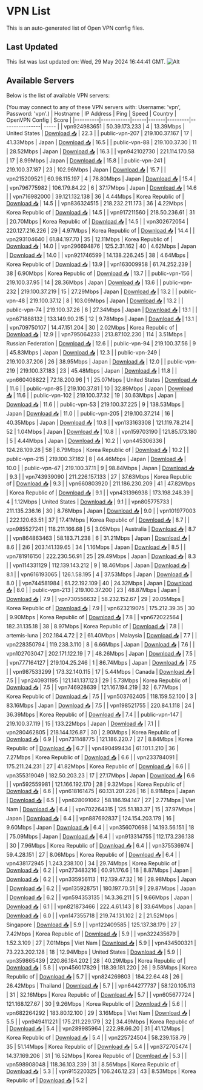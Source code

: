 # VPN List

This is an auto-generated list of Open VPN config files.

## Last Updated

This list was last updated on: Wed, 29 May 2024 16:44:41 GMT.
![Alt](https://repobeats.axiom.co/api/embed/186b98318ef1479477931607c1ad7d823f12451f.svg "Repobeats analytics image")

## Available Servers

Below is the list of available VPN servers:

(You may connect to any of these VPN servers with: Username: 'vpn', Password: 'vpn'.)
| Hostname | IP Address | Ping | Speed | Country | OpenVPN Config | Score |
|----------|------------|------|-------|---------|----------------| ----- |
| vpn924983651 | 50.39.173.233 | 4 | 13.39Mbps | United States | [Download 📥](./configs/server_0_US.ovpn) | 22.3 |
| public-vpn-207 | 219.100.37.167 | 17 | 41.33Mbps | Japan | [Download 📥](./configs/server_1_JP.ovpn) | 16.5 |
| public-vpn-88 | 219.100.37.30 | 11 | 28.52Mbps | Japan | [Download 📥](./configs/server_2_JP.ovpn) | 16.3 |
| vpn942102730 | 221.114.170.58 | 17 | 8.99Mbps | Japan | [Download 📥](./configs/server_3_JP.ovpn) | 15.8 |
| public-vpn-241 | 219.100.37.187 | 23 | 102.96Mbps | Japan | [Download 📥](./configs/server_4_JP.ovpn) | 15.7 |
| vpn215209521 | 60.98.115.197 | 4 | 76.80Mbps | Japan | [Download 📥](./configs/server_5_JP.ovpn) | 15.4 |
| vpn796775982 | 106.179.84.22 | 6 | 37.17Mbps | Japan | [Download 📥](./configs/server_6_JP.ovpn) | 14.6 |
| vpn716982000 | 39.121.132.138 | 36 | 4.44Mbps | Korea Republic of | [Download 📥](./configs/server_7_KR.ovpn) | 14.5 |
| vpn836324515 | 218.232.211.173 | 36 | 4.22Mbps | Korea Republic of | [Download 📥](./configs/server_8_KR.ovpn) | 14.5 |
| vpn917211560 | 218.50.236.61 | 31 | 20.70Mbps | Korea Republic of | [Download 📥](./configs/server_9_KR.ovpn) | 14.5 |
| vpn302672054 | 220.127.216.226 | 29 | 4.97Mbps | Korea Republic of | [Download 📥](./configs/server_10_KR.ovpn) | 14.4 |
| vpn293104640 | 61.84.197.70 | 35 | 12.11Mbps | Korea Republic of | [Download 📥](./configs/server_11_KR.ovpn) | 14.0 |
| vpn296694876 | 125.2.31.162 | 40 | 4.62Mbps | Japan | [Download 📥](./configs/server_12_JP.ovpn) | 14.0 |
| vpn921746599 | 14.138.226.245 | 38 | 4.64Mbps | Korea Republic of | [Download 📥](./configs/server_13_KR.ovpn) | 13.9 |
| vpn163009958 | 61.74.252.239 | 38 | 6.90Mbps | Korea Republic of | [Download 📥](./configs/server_14_KR.ovpn) | 13.7 |
| public-vpn-156 | 219.100.37.95 | 14 | 28.36Mbps | Japan | [Download 📥](./configs/server_15_JP.ovpn) | 13.6 |
| public-vpn-232 | 219.100.37.219 | 15 | 27.29Mbps | Japan | [Download 📥](./configs/server_16_JP.ovpn) | 13.2 |
| public-vpn-48 | 219.100.37.12 | 8 | 103.09Mbps | Japan | [Download 📥](./configs/server_17_JP.ovpn) | 13.2 |
| public-vpn-74 | 219.100.37.26 | 8 | 27.34Mbps | Japan | [Download 📥](./configs/server_18_JP.ovpn) | 13.1 |
| vpn671888132 | 133.149.90.215 | 12 | 9.78Mbps | Japan | [Download 📥](./configs/server_19_JP.ovpn) | 13.1 |
| vpn709750107 | 14.47.151.204 | 30 | 2.02Mbps | Korea Republic of | [Download 📥](./configs/server_20_KR.ovpn) | 12.9 |
| vpn795064233 | 213.87.102.230 | 114 | 3.51Mbps | Russian Federation | [Download 📥](./configs/server_21_RU.ovpn) | 12.6 |
| public-vpn-94 | 219.100.37.56 | 9 | 45.83Mbps | Japan | [Download 📥](./configs/server_22_JP.ovpn) | 12.3 |
| public-vpn-249 | 219.100.37.206 | 26 | 38.95Mbps | Japan | [Download 📥](./configs/server_23_JP.ovpn) | 12.0 |
| public-vpn-219 | 219.100.37.183 | 23 | 45.48Mbps | Japan | [Download 📥](./configs/server_24_JP.ovpn) | 11.8 |
| vpn660408822 | 72.18.200.96 | 1 | 25.07Mbps | United States | [Download 📥](./configs/server_25_US.ovpn) | 11.6 |
| public-vpn-85 | 219.100.37.81 | 10 | 32.89Mbps | Japan | [Download 📥](./configs/server_26_JP.ovpn) | 11.6 |
| public-vpn-102 | 219.100.37.32 | 19 | 30.63Mbps | Japan | [Download 📥](./configs/server_27_JP.ovpn) | 11.6 |
| public-vpn-53 | 219.100.37.225 | 9 | 138.53Mbps | Japan | [Download 📥](./configs/server_28_JP.ovpn) | 11.0 |
| public-vpn-205 | 219.100.37.214 | 16 | 40.35Mbps | Japan | [Download 📥](./configs/server_29_JP.ovpn) | 10.8 |
| vpn133163308 | 121.119.78.214 | 52 | 1.04Mbps | Japan | [Download 📥](./configs/server_30_JP.ovpn) | 10.8 |
| vpn159703190 | 121.85.173.180 | 5 | 4.44Mbps | Japan | [Download 📥](./configs/server_31_JP.ovpn) | 10.2 |
| vpn445306336 | 124.28.109.28 | 58 | 8.79Mbps | Korea Republic of | [Download 📥](./configs/server_32_KR.ovpn) | 10.2 |
| public-vpn-215 | 219.100.37.182 | 8 | 44.46Mbps | Japan | [Download 📥](./configs/server_33_JP.ovpn) | 10.0 |
| public-vpn-47 | 219.100.37.11 | 9 | 98.84Mbps | Japan | [Download 📥](./configs/server_34_JP.ovpn) | 9.3 |
| vpn743939090 | 211.226.157.133 | 27 | 37.63Mbps | Korea Republic of | [Download 📥](./configs/server_35_KR.ovpn) | 9.3 |
| vpn660803920 | 211.186.230.209 | 41 | 47.82Mbps | Korea Republic of | [Download 📥](./configs/server_36_KR.ovpn) | 9.1 |
| vpn431396938 | 173.198.248.39 | 4 | 1.12Mbps | United States | [Download 📥](./configs/server_37_US.ovpn) | 9.1 |
| vpn805775733 | 211.135.236.16 | 30 | 8.76Mbps | Japan | [Download 📥](./configs/server_38_JP.ovpn) | 9.0 |
| vpn101977003 | 222.120.63.51 | 37 | 17.41Mbps | Korea Republic of | [Download 📥](./configs/server_39_KR.ovpn) | 8.7 |
| vpn985527241 | 118.211.166.68 | 5 | 3.05Mbps | Australia | [Download 📥](./configs/server_40_AU.ovpn) | 8.7 |
| vpn864863463 | 58.183.71.238 | 6 | 31.21Mbps | Japan | [Download 📥](./configs/server_41_JP.ovpn) | 8.6 |
| 2i6 | 203.141.139.65 | 34 | 1.16Mbps | Japan | [Download 📥](./configs/server_42_JP.ovpn) | 8.5 |
| vpn781916150 | 222.230.56.91 | 25 | 29.49Mbps | Japan | [Download 📥](./configs/server_43_JP.ovpn) | 8.3 |
| vpn114331129 | 112.139.143.212 | 9 | 18.46Mbps | Japan | [Download 📥](./configs/server_44_JP.ovpn) | 8.1 |
| vpn616193065 | 126.1.58.195 | 4 | 37.53Mbps | Japan | [Download 📥](./configs/server_45_JP.ovpn) | 8.0 |
| vpn744581984 | 61.22.192.109 | 40 | 24.32Mbps | Japan | [Download 📥](./configs/server_46_JP.ovpn) | 8.0 |
| public-vpn-213 | 219.100.37.200 | 23 | 48.87Mbps | Japan | [Download 📥](./configs/server_47_JP.ovpn) | 7.9 |
| vpn730556632 | 58.232.152.67 | 29 | 20.05Mbps | Korea Republic of | [Download 📥](./configs/server_48_KR.ovpn) | 7.9 |
| vpn623219075 | 175.212.39.35 | 30 | 9.90Mbps | Korea Republic of | [Download 📥](./configs/server_49_KR.ovpn) | 7.8 |
| vpn672022564 | 182.31.135.18 | 38 | 8.97Mbps | Korea Republic of | [Download 📥](./configs/server_50_KR.ovpn) | 7.8 |
| artemis-luna | 202.184.4.72 | 2 | 61.40Mbps | Malaysia | [Download 📥](./configs/server_51_MY.ovpn) | 7.7 |
| vpn228350794 | 119.238.3.110 | 8 | 6.66Mbps | Japan | [Download 📥](./configs/server_52_JP.ovpn) | 7.6 |
| vpn102703047 | 202.171.122.19 | 7 | 48.26Mbps | Japan | [Download 📥](./configs/server_53_JP.ovpn) | 7.5 |
| vpn777164127 | 219.104.25.246 | 1 | 86.74Mbps | Japan | [Download 📥](./configs/server_54_JP.ovpn) | 7.5 |
| vpn987533299 | 173.32.140.115 | 17 | 5.44Mbps | Canada | [Download 📥](./configs/server_55_CA.ovpn) | 7.5 |
| vpn240931195 | 121.141.137.123 | 29 | 5.73Mbps | Korea Republic of | [Download 📥](./configs/server_56_KR.ovpn) | 7.5 |
| vpn746928639 | 121.167.194.219 | 32 | 6.77Mbps | Korea Republic of | [Download 📥](./configs/server_57_KR.ovpn) | 7.5 |
| vpn503762405 | 118.159.52.100 | 3 | 83.16Mbps | Japan | [Download 📥](./configs/server_58_JP.ovpn) | 7.5 |
| vpn198521755 | 220.84.1.118 | 24 | 36.39Mbps | Korea Republic of | [Download 📥](./configs/server_59_KR.ovpn) | 7.4 |
| public-vpn-147 | 219.100.37.119 | 15 | 133.22Mbps | Japan | [Download 📥](./configs/server_60_JP.ovpn) | 7.1 |
| vpn280462805 | 218.144.126.87 | 30 | 2.90Mbps | Korea Republic of | [Download 📥](./configs/server_61_KR.ovpn) | 6.9 |
| vpn731148775 | 121.186.220.7 | 27 | 8.84Mbps | Korea Republic of | [Download 📥](./configs/server_62_KR.ovpn) | 6.7 |
| vpn490499434 | 61.101.1.210 | 36 | 7.27Mbps | Korea Republic of | [Download 📥](./configs/server_63_KR.ovpn) | 6.6 |
| vpn233784091 | 175.211.24.231 | 27 | 41.82Mbps | Korea Republic of | [Download 📥](./configs/server_64_KR.ovpn) | 6.6 |
| vpn355319049 | 182.50.203.23 | 17 | 27.17Mbps | Japan | [Download 📥](./configs/server_65_JP.ovpn) | 6.6 |
| vpn592559981 | 121.166.192.170 | 28 | 9.32Mbps | Korea Republic of | [Download 📥](./configs/server_66_KR.ovpn) | 6.6 |
| vpn618161475 | 60.131.201.226 | 16 | 8.91Mbps | Japan | [Download 📥](./configs/server_67_JP.ovpn) | 6.5 |
| vpn628091062 | 58.186.194.147 | 27 | 2.77Mbps | Viet Nam | [Download 📥](./configs/server_68_VN.ovpn) | 6.4 |
| vpn702264315 | 125.51.183.37 | 15 | 37.97Mbps | Japan | [Download 📥](./configs/server_69_JP.ovpn) | 6.4 |
| vpn887692837 | 124.154.203.179 | 16 | 9.60Mbps | Japan | [Download 📥](./configs/server_70_JP.ovpn) | 6.4 |
| vpn356070698 | 14.193.56.151 | 18 | 75.09Mbps | Japan | [Download 📥](./configs/server_71_JP.ovpn) | 6.4 |
| vpn913314755 | 112.173.236.138 | 30 | 7.96Mbps | Korea Republic of | [Download 📥](./configs/server_72_KR.ovpn) | 6.4 |
| vpn375536974 | 59.4.28.151 | 27 | 8.06Mbps | Korea Republic of | [Download 📥](./configs/server_73_KR.ovpn) | 6.4 |
| vpn438172945 | 1.243.238.100 | 34 | 29.74Mbps | Korea Republic of | [Download 📥](./configs/server_74_KR.ovpn) | 6.2 |
| vpn273483216 | 60.91.176.6 | 18 | 8.87Mbps | Japan | [Download 📥](./configs/server_75_JP.ovpn) | 6.2 |
| vpn335956113 | 112.139.47.32 | 16 | 28.98Mbps | Japan | [Download 📥](./configs/server_76_JP.ovpn) | 6.2 |
| vpn135928751 | 180.197.70.51 | 9 | 29.87Mbps | Japan | [Download 📥](./configs/server_77_JP.ovpn) | 6.2 |
| vpn594353135 | 14.3.36.211 | 5 | 9.66Mbps | Japan | [Download 📥](./configs/server_78_JP.ovpn) | 6.1 |
| vpn821873466 | 222.4.61.143 | 8 | 33.64Mbps | Japan | [Download 📥](./configs/server_79_JP.ovpn) | 6.0 |
| vpn147355718 | 219.74.131.102 | 2 | 21.52Mbps | Singapore | [Download 📥](./configs/server_80_SG.ovpn) | 5.9 |
| vpn122409585 | 125.137.38.179 | 27 | 7.42Mbps | Korea Republic of | [Download 📥](./configs/server_81_KR.ovpn) | 5.9 |
| vpn322435679 | 1.52.3.109 | 27 | 7.01Mbps | Viet Nam | [Download 📥](./configs/server_82_VN.ovpn) | 5.9 |
| vpn434500321 | 73.223.202.128 | 18 | 12.94Mbps | United States | [Download 📥](./configs/server_83_US.ovpn) | 5.9 |
| vpn359865439 | 220.86.184.202 | 28 | 40.29Mbps | Korea Republic of | [Download 📥](./configs/server_84_KR.ovpn) | 5.8 |
| vpn456017829 | 118.39.181.220 | 26 | 9.58Mbps | Korea Republic of | [Download 📥](./configs/server_85_KR.ovpn) | 5.7 |
| vpn824269803 | 184.22.64.48 | 26 | 26.42Mbps | Thailand | [Download 📥](./configs/server_86_TH.ovpn) | 5.7 |
| vpn644277737 | 58.120.105.113 | 31 | 32.16Mbps | Korea Republic of | [Download 📥](./configs/server_87_KR.ovpn) | 5.7 |
| vpn605677724 | 121.168.127.67 | 30 | 9.26Mbps | Korea Republic of | [Download 📥](./configs/server_88_KR.ovpn) | 5.6 |
| vpn682264292 | 183.80.12.100 | 29 | 3.16Mbps | Viet Nam | [Download 📥](./configs/server_89_VN.ovpn) | 5.5 |
| vpn949411221 | 175.211.229.179 | 32 | 34.49Mbps | Korea Republic of | [Download 📥](./configs/server_90_KR.ovpn) | 5.4 |
| vpn289985964 | 222.98.66.20 | 31 | 41.12Mbps | Korea Republic of | [Download 📥](./configs/server_91_KR.ovpn) | 5.4 |
| vpn225724504 | 58.239.158.79 | 35 | 51.14Mbps | Korea Republic of | [Download 📥](./configs/server_92_KR.ovpn) | 5.4 |
| vpn372705474 | 14.37.169.206 | 31 | 16.52Mbps | Korea Republic of | [Download 📥](./configs/server_93_KR.ovpn) | 5.3 |
| vpn598908048 | 118.36.103.239 | 31 | 8.56Mbps | Korea Republic of | [Download 📥](./configs/server_94_KR.ovpn) | 5.3 |
| vpn915220325 | 106.246.12.23 | 43 | 8.53Mbps | Korea Republic of | [Download 📥](./configs/server_95_KR.ovpn) | 5.2 |
